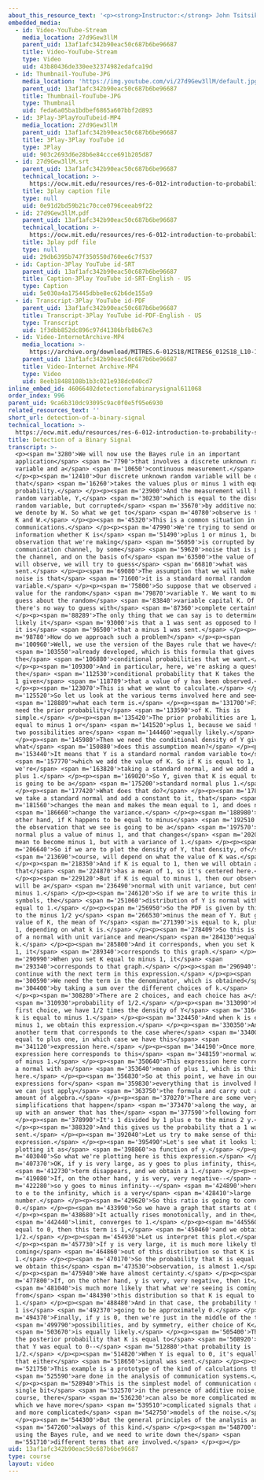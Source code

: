 ```yaml
---
about_this_resource_text: '<p><strong>Instructor:</strong> John Tsitsiklis</p>'
embedded_media:
  - id: Video-YouTube-Stream
    media_location: 27d9Gew3llM
    parent_uid: 13af1afc342b90eac50c687b6be96687
    title: Video-YouTube-Stream
    type: Video
    uid: 43b80436de330ee32374982edafca19d
  - id: Thumbnail-YouTube-JPG
    media_location: 'https://img.youtube.com/vi/27d9Gew3llM/default.jpg'
    parent_uid: 13af1afc342b90eac50c687b6be96687
    title: Thumbnail-YouTube-JPG
    type: Thumbnail
    uid: feda6a05ba1bdbef6865a607bbf2d893
  - id: 3Play-3PlayYouTubeid-MP4
    media_location: 27d9Gew3llM
    parent_uid: 13af1afc342b90eac50c687b6be96687
    title: 3Play-3Play YouTube id
    type: 3Play
    uid: 903c2693d6e28b6e84ccce691b205d87
  - id: 27d9Gew3llM.srt
    parent_uid: 13af1afc342b90eac50c687b6be96687
    technical_location: >-
      https://ocw.mit.edu/resources/res-6-012-introduction-to-probability-spring-2018/part-i-the-fundamentals/detection-of-a-binary-signal/27d9Gew3llM.srt
    title: 3play caption file
    type: null
    uid: 0e91d2bd59b21c70cce0796ceeab9f22
  - id: 27d9Gew3llM.pdf
    parent_uid: 13af1afc342b90eac50c687b6be96687
    technical_location: >-
      https://ocw.mit.edu/resources/res-6-012-introduction-to-probability-spring-2018/part-i-the-fundamentals/detection-of-a-binary-signal/27d9Gew3llM.pdf
    title: 3play pdf file
    type: null
    uid: 29db6395b747f350550d760ee6c7f537
  - id: Caption-3Play YouTube id-SRT
    parent_uid: 13af1afc342b90eac50c687b6be96687
    title: Caption-3Play YouTube id-SRT-English - US
    type: Caption
    uid: 5e030a4a175445dbbe8ec62b6de155a9
  - id: Transcript-3Play YouTube id-PDF
    parent_uid: 13af1afc342b90eac50c687b6be96687
    title: Transcript-3Play YouTube id-PDF-English - US
    type: Transcript
    uid: 1f3dbb852dc896c97d41386bfb8b67e3
  - id: Video-InternetArchive-MP4
    media_location: >-
      https://archive.org/download/MITRES.6-012S18/MITRES6_012S18_L10-10_300k.mp4
    parent_uid: 13af1afc342b90eac50c687b6be96687
    title: Video-Internet Archive-MP4
    type: Video
    uid: 8eeb18488108b1b3c021e938dc040cd7
inline_embed_id: 46066402detectionofabinarysignal611068
order_index: 996
parent_uid: 9ca6b310dc93095c9ac0f0e5f95e6930
related_resources_text: ''
short_url: detection-of-a-binary-signal
technical_location: >-
  https://ocw.mit.edu/resources/res-6-012-introduction-to-probability-spring-2018/part-i-the-fundamentals/detection-of-a-binary-signal
title: Detection of a Binary Signal
transcript: >-
  <p><span m='3280'>We will now use the Bayes rule in an important
  application</span> <span m='7790'>that involves a discrete unknown random
  variable and a</span> <span m='10650'>continuous measurement.</span>
  </p><p><span m='12410'>Our discrete unknown random variable will be one
  that</span> <span m='16260'>takes the values plus or minus 1 with equal
  probability.</span> </p><p><span m='23900'>And the measurement will be another
  random variable, Y,</span> <span m='30230'>which is equal to the discrete
  random variable, but corrupted</span> <span m='35670'>by additive noise that
  we denote by W. So what we get to</span> <span m='40780'>observe is the sum of
  K and W.</span> </p><p><span m='45320'>This is a common situation in digital
  communications.</span> </p><p><span m='47990'>We're trying to send one bit of
  information whether K is</span> <span m='51490'>plus 1 or minus 1, but the
  observation that we're making</span> <span m='56050'>is corrupted by a
  communication channel, by some</span> <span m='59620'>noise that is present in
  the channel, and on the basis of</span> <span m='63500'>the value of Y that we
  will observe, we will try to guess</span> <span m='66810'>what was
  sent.</span> </p><p><span m='69080'>The assumption that we will make about the
  noise is that</span> <span m='71600'>it is a standard normal random
  variable.</span> </p><p><span m='75800'>So suppose that we observed a specific
  value for the random</span> <span m='79870'>variable Y. We want to make a
  guess about the random</span> <span m='83840'>variable capital K. Of course,
  there's no way to guess with</span> <span m='87360'>complete certainty.</span>
  </p><p><span m='88289'>The only thing that we can say is to determine how
  likely it</span> <span m='93000'>is that a 1 was sent as opposed to how likely
  it is</span> <span m='96500'>that a minus 1 was sent.</span> </p><p><span
  m='98780'>How do we approach such a problem?</span> </p><p><span
  m='100960'>Well, we use the version of the Bayes rule that we have</span>
  <span m='103550'>already developed, which is this formula that gives us
  the</span> <span m='106880'>conditional probabilities that we want.</span>
  </p><p><span m='109300'>And in particular, here, we're asking a question about
  the</span> <span m='112530'>conditional probability that K takes the value of
  1 given</span> <span m='118789'>that a value of y has been observed.</span>
  </p><p><span m='123070'>This is what we want to calculate.</span> </p><p><span
  m='125520'>So let us look at the various terms involved here and see</span>
  <span m='128889'>what each term is.</span> </p><p><span m='131700'>First, we
  need the prior probability</span> <span m='133590'>of K. This is
  simple.</span> </p><p><span m='135420'>The prior probabilities are 1/2 for k
  equal to minus 1 or</span> <span m='141520'>plus 1, because we said that the
  two possibilities are</span> <span m='144460'>equally likely.</span>
  </p><p><span m='145980'>Then we need the conditional density of Y given K. So
  what</span> <span m='150880'>does this assumption mean?</span> </p><p><span
  m='153440'>It means that Y is a standard normal random variable to</span>
  <span m='157770'>which we add the value of K. So if K is equal to 1,
  we're</span> <span m='163820'>taking a standard normal, and we add a value of
  plus 1.</span> </p><p><span m='169020'>So Y, given that K is equal to plus 1,
  is going to be a</span> <span m='175200'>standard normal plus 1.</span>
  </p><p><span m='177420'>What does that do?</span> </p><p><span m='178900'>If
  we take a standard normal and add a constant to it, that</span> <span
  m='181560'>changes the mean and makes the mean equal to 1, and does not</span>
  <span m='186660'>change the variance.</span> </p><p><span m='188980'>On the
  other hand, if K happens to be equal to minus</span> <span m='192510'>1, then
  the observation that we see is going to be a</span> <span m='197570'>standard
  normal plus a value of minus 1, and that changes</span> <span m='202060'>the
  mean to become minus 1, but with a variance of 1.</span> </p><p><span
  m='206640'>So if we are to plot the density of Y, that density, of</span>
  <span m='213690'>course, will depend on what the value of K was.</span>
  </p><p><span m='218350'>And if K is equal to 1, then we will obtain a normal
  that</span> <span m='224870'>has a mean of 1, so it's centered here.</span>
  </p><p><span m='229120'>But if K is equal to minus 1, then our observation
  will be a</span> <span m='236490'>normal with unit variance, but centered at
  minus 1.</span> </p><p><span m='246120'>So if we are to write this in terms of
  symbols, the</span> <span m='251060'>distribution of Y is normal with variance
  equal to 1.</span> </p><p><span m='256950'>So the PDF is given by this form, e
  to the minus 1/2 y</span> <span m='266530'>minus the mean of Y. But given the
  value of K, the mean of Y</span> <span m='271390'>is equal to k, plus or minus
  1, depending on what k is.</span> </p><p><span m='278409'>So this is the PDF
  of a normal with unit variance and mean</span> <span m='284130'>equal to
  k.</span> </p><p><span m='285800'>And it corresponds, when you set k equal to
  1, it</span> <span m='289340'>corresponds to this graph.</span> </p><p><span
  m='290990'>When you set K equal to minus 1, it</span> <span
  m='293340'>corresponds to that graph.</span> </p><p><span m='296940'>Let us
  continue with the next term in this expression.</span> </p><p><span
  m='300590'>We need the term in the denominator, which is obtained</span> <span
  m='304400'>by taking a sum over the different choices of k.</span>
  </p><p><span m='308280'>There are 2 choices, and each choice has a</span>
  <span m='310930'>probability of 1/2.</span> </p><p><span m='313090'>From the
  first choice, we have 1/2 times the density of Y</span> <span m='316430'>when
  k is equal to minus 1.</span> </p><p><span m='324450'>And when k is equal to
  minus 1, we obtain this expression.</span> </p><p><span m='330350'>And we have
  another term that corresponds to the case where</span> <span m='334000'>k is
  equal to plus one, in which case we have this</span> <span
  m='341120'>expression here.</span> </p><p><span m='344190'>Once more, this
  expression here corresponds to this</span> <span m='348159'>normal with a mean
  of minus 1.</span> </p><p><span m='350640'>This expression here corresponds to
  a normal with a</span> <span m='353640'>mean of plus 1, which is this graph
  here.</span> </p><p><span m='356830'>So at this point, we have in our hands
  expressions for</span> <span m='359830'>everything that is involved here, and
  we can just apply</span> <span m='363750'>the formula and carry out a fair
  amount of algebra.</span> </p><p><span m='370270'>There are some very nice
  simplifications that happen</span> <span m='373470'>along the way, and we end
  up with an answer that has the</span> <span m='377590'>following form.</span>
  </p><p><span m='378990'>It's 1 divided by 1 plus e to the minus 2 y.</span>
  </p><p><span m='388320'>And this gives us the probability that a 1 was
  sent.</span> </p><p><span m='392040'>Let us try to make sense of this
  expression.</span> </p><p><span m='395490'>Let's see what it looks like by
  plotting it as</span> <span m='398860'>a function of y.</span> </p><p><span
  m='403040'>So what we're plotting here is this expression.</span> </p><p><span
  m='407370'>OK, if y is very large, as y goes to plus infinity, this</span>
  <span m='412730'>term disappears, and we obtain a 1.</span> </p><p><span
  m='419080'>If, on the other hand, y is very, very negative--</span> <span
  m='422280'>so y goes to minus infinity--</span> <span m='424890'>here we get
  to e to the infinity, which is a very</span> <span m='428410'>large
  number.</span> </p><p><span m='429620'>So this ratio is going to converge to
  0.</span> </p><p><span m='433990'>So we have a graph that starts at 0.</span>
  </p><p><span m='438680'>It actually rises monotonically, and in the</span>
  <span m='442440'>limit, converges to 1.</span> </p><p><span m='445560'>If y is
  equal to 0, then this term is 1,</span> <span m='450460'>and we obtain a
  1/2.</span> </p><p><span m='454930'>Let us interpret this plot.</span>
  </p><p><span m='457730'>If y is very large, it is much more likely that y is
  coming</span> <span m='464860'>out of this distribution so that K is equal to
  1.</span> </p><p><span m='470170'>So the probability that K is equal to 1, if
  we obtain this</span> <span m='473530'>observation, is almost 1.</span>
  </p><p><span m='475940'>We have almost certainty.</span> </p><p><span
  m='477800'>If, on the other hand, y is very, very negative, then it</span>
  <span m='481040'>is much more likely that what we're seeing is coming
  from</span> <span m='484390'>this distribution so that K is equal to minus
  1.</span> </p><p><span m='488480'>And in that case, the probability that K was
  1 is</span> <span m='492370'>going to be approximately 0.</span> </p><p><span
  m='494370'>Finally, if y is 0, then we're just in the middle of the two</span>
  <span m='499790'>possibilities, and by symmetry, either choice of K</span>
  <span m='503670'>is equally likely.</span> </p><p><span m='505400'>Therefore,
  the posterior probability that K is equal to</span> <span m='508920'>1, given
  that Y was equal to 0--</span> <span m='512880'>that probability is
  1/2.</span> </p><p><span m='514820'>When Y is equal to 0, it's equally likely
  that either</span> <span m='518650'>signal was sent.</span> </p><p><span
  m='521750'>This example is a prototype of the kind of calculations that</span>
  <span m='525590'>are done in the analysis of communication systems.</span>
  </p><p><span m='528940'>This is the simplest model of communication of a
  single bit</span> <span m='532570'>in the presence of additive noise, but of
  course, there</span> <span m='536230'>can also be more complicated models in
  which we have more</span> <span m='539510'>complicated signals that are sent,
  and more complicated</span> <span m='542750'>models of the noise.</span>
  </p><p><span m='544300'>But the general principles of the analysis are</span>
  <span m='547260'>always of this kind.</span> </p><p><span m='548700'>We're
  using the Bayes rule, and we need to write down the</span> <span
  m='551710'>different terms that are involved.</span> </p><p></p>
uid: 13af1afc342b90eac50c687b6be96687
type: course
layout: video
---
```

